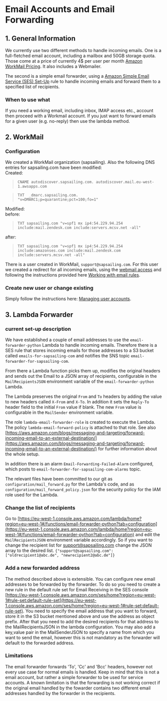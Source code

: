 # Email Accounts and Email Forwarding
## 1. General Information
We currently use two different methods to handle incoming emails. One is a full-fletched email account, including a mailbox and 50GB storage quota. Those come at a price of currently 4$ per user per month [Amazon WorkMail Pricing](https://aws.amazon.com/workmail/pricing/). It also includes a Webmailer.

The second is a simple email forwarder, using a [Amazon Simple Email Service (SES) Set-Up](wiki/info/landscape/mail-relaying) rule to handle incoming emails and forward them to a specified list of recipients.

### When to use what
If you need a working email, including inbox, IMAP access etc., account then proceed with a Workmail account. If you just want to forward emails for a given user (e.g. no-reply) then use the lambda method.

## 2. WorkMail
### Configuration
We created a WorkMail organization (sapsailing). Also the following DNS entries for sapsailing.com have been modified:  
Created:
>``CNAME autodiscover.sapsailing.com. autodiscover.mail.eu-west-1.awsapps.com``

>``TXT  _dmarc.sapsailing.com.  "v=DMARC1;p=quarantine;pct=100;fo=1"``

Modified:  
   before: 
   >``TXT sapsailing.com "v=spf1 mx ip4:54.229.94.254 include:mail.zendesk.com include:servers.mcsv.net -all"``

   after:  
   >``TXT sapsailing.com "v=spf1 mx ip4:54.229.94.254 include:amazonses.com include:mail.zendesk.com include:servers.mcsv.net -all"``

There is a user created in WorkMail, ``support@sapsailing.com``. For this user we created a redirect for all incoming emails, using the [webmail access](https://sapsailing.awsapps.com/mail) and following the instructions provided here [Working with email rules](https://docs.aws.amazon.com/workmail/latest/userguide/email-rules.html).

### Create new user or change existing
Simply follow the instructions here: [Managing user accounts](https://docs.aws.amazon.com/workmail/latest/adminguide/manage-users.html).

## 3. Lambda Forwarder
### current set-up description
We have established a couple of email addresses to use the ``email-forwarder-python`` Lambda to handle incoming emails. Therefore there is a SES rule that stores incoming emails for those addresses to a S3 bucket called ``emails-for-sapsailing-com`` and notifies the SNS topic ``email-forwarder-for-sapsailing-com``. 

From there a Lambda function picks them up, modifies the original headers and sends out the Email to a JSON array of recipients, configurable in the ``MailRecipientsJSON`` environment variable of the ``email-forwarder-python`` Lambda.

The Lambda preserves the original ``From`` and ``To`` headers by adding the value to new headers called ``X-From`` and ``X-To``. In addition it sets the ``Reply-To`` header field to the initial ``From`` value if blank. The new ``From`` value is configurable in the ``MailSender`` environment variable.

The role ``lambda-email-forwarder-role`` is created to execute the Lambda. The policy ``lambda-email-forward-policy`` is attached to that role. See also [https://aws.amazon.com/blogs/messaging-and-targeting/forward-incoming-email-to-an-external-destination/](https://aws.amazon.com/blogs/messaging-and-targeting/forward-incoming-email-to-an-external-destination/) for further information about the whole setup.

In addition there is an alarm ``Email-Forwarding-Failed-Alarm`` configured, which posts to ``email-forwarder-for-sapsailing-com-alarms`` topic. 

The relevant files have been committed to our git as ``configuration/mail_forward.py`` for the Lambda's code, and as ``configuration/mail_forward_policy.json`` for the security policy for the IAM role used for the Lambda.

### Change the list of recipients
Go to [https://eu-west-1.console.aws.amazon.com/lambda/home?region=eu-west-1#/functions/email-forwarder-python?tab=configuration](https://eu-west-1.console.aws.amazon.com/lambda/home?region=eu-west-1#/functions/email-forwarder-python?tab=configuration) and edit the ``MailRecipientsJSON`` environment variable accordingly. So if you want to change the recipient list for support@sapsailing.com change the JSON array to the desired list.
``{"support@sapsailing.com": ["oldrecipient1@abc.de", "newrecipient2@abc.de"]}``

### Add a new forwarded address
The method described above is extensible. You can configure new email addresses to be forwarded by the forwarder. To do so you need to create a new rule in the default rule set for Email Receiving in the SES console [https://eu-west-1.console.aws.amazon.com/ses/home?region=eu-west-1#rule-set:default-rule-set](https://eu-west-1.console.aws.amazon.com/ses/home?region=eu-west-1#rule-set:default-rule-set). You need to specify the email address that you want to forward, store it in the S3 bucket mentioned above and use the address as object prefix. After that you need to add the desired recipients for that address to the MailRecipientsJSON in the lambda configuration. You may also add a key,value pair in the MailSenderJSON to specify a name from which you want to send the email, however this is not mandatory as the forwarder will default to the forwarded address. 

### Limitations
The email forwarder forwards 'To', 'Cc' and 'Bcc' headers, however not every use case for normal emails is handled. Keep in mind that this is not a email account, but rather a simple forwarder to be used for service accounts. 
A known limitation is that the forwarding is not working correct if the original email handled by the fowarder contains two different email addresses handled by the forwarder in the recipients. 